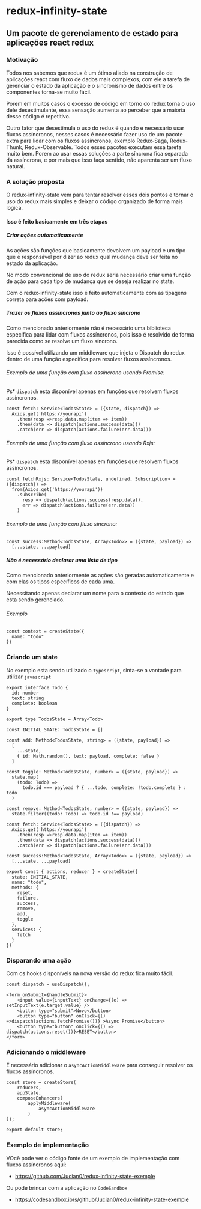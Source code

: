 # redux-infinity-state

## Um pacote de gerenciamento de estado para aplicações react redux

### Motivação
Todos nos sabemos que redux é um ótimo aliado na construção de aplicações react com fluxo de dados mais complexos, com ele a tarefa de gerenciar o estado da aplicação e o sincronismo de dados entre os componentes torna-se muito fácil.

Porem em muitos casos o excesso de código em torno do redux torna o uso dele desestimulante, essa sensação aumenta ao perceber que a maioria desse código é repetitivo.

Outro fator que desestimula o uso do redux é quando é necessário usar fluxos assíncronos, nesses casos é necessário fazer uso de um pacote extra para lidar com os fluxos assíncronos, exemplo Redux-Saga, Redux-Thunk, Redux-Observable. Todos esses pacotes executam essa tarefa muito bem. Porem ao usar essas soluções a parte síncrona fica separada da assíncrona, e por mais que isso faça sentido, não aparenta ser um fluxo natural.


### A solução proposta

O redux-infinity-state vem para tentar resolver esses dois pontos e tornar o uso do redux mais simples e deixar o código organizado de forma mais logica.

#### Isso é feito basicamente em três etapas


##### Criar ações automaticamente

As ações são funções que basicamente devolvem um payload e um tipo que é responsável por dizer ao redux qual mudança deve ser feita no estado da aplicação.

No modo convencional de uso do redux seria necessário criar uma função de ação para cada tipo de mudança que se deseja realizar no state.

Com o  redux-infinity-state isso é feito automaticamente com as tipagens correta para ações com payload.
##### Trazer os fluxos assíncronos junto ao fluxo síncrono
Como mencionado anteriormente não é necessário uma biblioteca especifica para lidar com fluxos assíncronos, pois isso é resolvido de forma parecida como se resolve um fluxo síncrono.

Isso é possível utilizando um middleware que injeta o Dispatch do redux dentro de uma função especifica para resolver fluxos assíncronos.

###### Exemplo de uma função com fluxo assíncrono usando Promise:
Ps* `dispatch` esta disponível apenas em funções que resolvem fluxos assíncronos.

```
const fetch: Service<TodosState> = ({state, dispatch}) =>
  Axios.get('https://yourapi')
    .then(resp =>resp.data.map(item => item))
    .then(data => dispatch(actions.success(data)))
    .catch(err => dispatch(actions.failure(err.data)))

```

###### Exemplo de uma função com fluxo assíncrono usando Rxjs:
Ps* `dispatch` esta disponível apenas em funções que resolvem fluxos assíncronos.

```
const fetchRxjs: Service<TodosState, undefined, Subscription> = ({dispatch}) =>
  from(Axios.get('https://yourapi'))
    .subscribe(
      resp => dispatch(actions.success(resp.data)),
      err => dispatch(actions.failure(err.data))
    )

```

###### Exemplo de uma função com fluxo síncrono:

```
const success:Method<TodosState, Array<Todo>> = ({state, payload}) =>
  [...state, ...payload]
```

##### Não é necessário declarar uma lista de tipo

Como mencionado anteriormente as ações são geradas automaticamente e com elas os tipos específicos de cada uma.

Necessitando apenas declarar um nome para o contexto do estado que esta sendo gerenciado.

###### Exemplo

```
const context = createState({
  name: "todo"
})
```

### Criando um state

No exemplo esta sendo utilizado o `typescript`, sinta-se a vontade para utilizar `javascript`


```
export interface Todo {
  id: number
  text: string
  complete: boolean
}

export type TodosState = Array<Todo>

const INITIAL_STATE: TodosState = []

const add: Method<TodosState, string> = ({state, payload}) =>
  [
    ...state,
    { id: Math.random(), text: payload, complete: false }
  ]

const toggle: Method<TodosState, number> = ({state, payload}) =>
  state.map(
    (todo: Todo) =>
      todo.id === payload ? { ...todo, complete: !todo.complete } : todo
  )

const remove: Method<TodosState, number> = ({state, payload}) =>
  state.filter((todo: Todo) => todo.id !== payload)

const fetch: Service<TodosState> = ({dispatch}) =>
  Axios.get('https://yourapi')
    .then(resp =>resp.data.map(item => item))
    .then(data => dispatch(actions.success(data)))
    .catch(err => dispatch(actions.failure(err.data)))

const success:Method<TodosState, Array<Todo>> = ({state, payload}) =>
  [...state, ...payload]

export const { actions, reducer } = createState({
  state: INITIAL_STATE,
  name: "todo",
  methods: {
    reset,
    failure,
    success,
    remove,
    add,
    toggle
  },
  services: {
    fetch
  }
})
```

### Disparando uma ação

Com os hooks disponíveis na nova versão do redux fica muito fácil.

```
const dispatch = useDispatch();
```

```
<form onSubmit={handleSubmit}>
    <input value={inputText} onChange={(e) => setInputText(e.target.value} />
    <button type="submit">Novo</button>
    <button type="button" onClick={() =>dispatch(actions.fetchPromise())} >Async Promise</button>
    <button type="button" onClick={() => dispatch(actions.reset())}>RESET</button>
</form>
```

### Adicionando o middleware

É necessário adicionar o `asyncActionMiddleware` para conseguir resolver os fluxos assíncronos.

```
const store = createStore(
    reducers, 
    appState,
    composeEnhancers(
        applyMiddleware(
            asyncActionMiddleware
        )
));

export default store;
```

### Exemplo de implementação 

VOcê pode ver o código fonte de um exemplo de implementação com fluxos assíncronos aqui:
 * https://github.com/Jucian0/redux-infinity-state-exemple

Ou pode brincar com a aplicação no `CodeSandbox`
* https://codesandbox.io/s/github/Jucian0/redux-infinity-state-exemple

